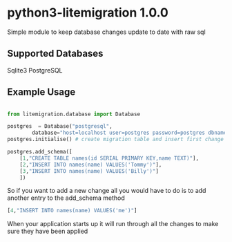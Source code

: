 # python3-litemigration 1.0.0

Simple module to keep database changes update to date with raw sql


## Supported Databases

Sqlite3
PostgreSQL

## Example Usage
```python

from litemigration.database import Database

postgres  = Database("postgresql",
		database="host=localhost user=postgres password=postgres dbname=test")
postgres.initialise() # create migration table and insert first change

postgres.add_schema([
    [1,"CREATE TABLE names(id SERIAL PRIMARY KEY,name TEXT)"],
    [2,"INSERT INTO names(name) VALUES('Tommy')"],
    [3,"INSERT INTO names(name) VALUES('Billy')"]
    ])
```

So if you want to add a new change all you would have to do is to add another entry to the add_schema method

```python
[4,"INSERT INTO names(name) VALUES('me')"]
```
When your application starts up it will run through all the changes to make sure they have been applied

